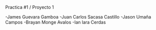 Practica #1 / Proyecto 1

-James Guevara Gamboa
-Juan Carlos Sacasa Castillo
-Jason Umaña Campos
-Brayan Monge Avalos
-Ian lara Cerdas
